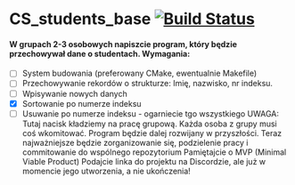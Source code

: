 # CS_students_base [![Build Status](https://travis-ci.com/OriaTori/CS_students_base.svg?branch=master)](https://travis-ci.com/OriaTori/CS_students_base)
#### W grupach 2-3 osobowych napiszcie program, który będzie przechowywał dane o studentach. Wymagania:

   - [ ] System budowania (preferowany CMake, ewentualnie Makefile)
   - [ ] Przechowywanie rekordów o strukturze: Imię, nazwisko, nr indeksu.
   - [ ] Wpisywanie nowych danych
   - [X] Sortowanie po numerze indeksu
   - [ ] Usuwanie po numerze indeksu
    - ogarniecie tgo wszystkiego
UWAGA: Tutaj nacisk kładziemy na pracę grupową. Każda osoba z grupy musi coś wkomitować. Program będzie dalej rozwijany w przyszłości. Teraz najważniejsze będzie zorganizowanie się, podzielenie pracy i commitowanie do wspólnego repozytorium Pamiętajcie o MVP (Minimal Viable Product) Podajcie linka do projektu na Discordzie, ale już w momencie jego utworzenia, a nie ukończenia!

